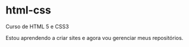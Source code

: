 # html-css
 Curso de HTML 5 e CSS3

Estou aprendendo a criar sites e agora vou gerenciar meus repositórios.